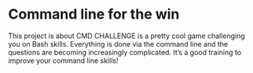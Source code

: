 # Command line for the win
This project is about CMD CHALLENGE is a pretty cool game challenging you on Bash skills. Everything is done via the command line and the questions are becoming increasingly complicated. It’s a good training to improve your command line skills!
